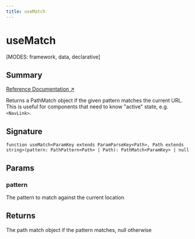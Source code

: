 ```yaml
---
title: useMatch
---
```


# useMatch

<!--
⚠️ ⚠️ IMPORTANT ⚠️ ⚠️ 

Thank you for helping improve our documentation!

This file is auto-generated from the JSDoc comments in the source
code, so please edit the JSDoc comments in the file below and this
file will be re-generated once those changes are merged.

https://github.com/remix-run/react-router/blob/main/packages/react-router/lib/hooks.tsx#L163
-->

[MODES: framework, data, declarative]

## Summary

[Reference Documentation ↗](https://api.reactrouter.com/v7/functions/react_router.useMatch.html)

Returns a PathMatch object if the given pattern matches the current URL.
This is useful for components that need to know "active" state, e.g.
`<NavLink>`.

## Signature

```tsx
function useMatch<ParamKey extends ParamParseKey<Path>, Path extends string>(pattern: PathPattern<Path> | Path): PathMatch<ParamKey> | null
```

## Params

### pattern

The pattern to match against the current location

## Returns

The path match object if the pattern matches, null otherwise

